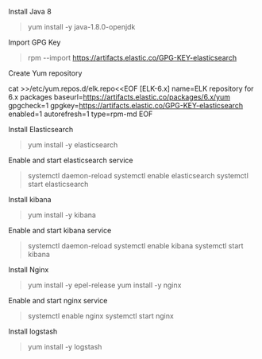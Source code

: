 Install Java 8 

> yum install -y java-1.8.0-openjdk

Import GPG Key 

> rpm --import https://artifacts.elastic.co/GPG-KEY-elasticsearch

Create Yum repository 

cat >>/etc/yum.repos.d/elk.repo<<EOF 
[ELK-6.x] 
name=ELK repository for 6.x packages 
baseurl=https://artifacts.elastic.co/packages/6.x/yum 
gpgcheck=1 
gpgkey=https://artifacts.elastic.co/GPG-KEY-elasticsearch 
enabled=1 
autorefresh=1 
type=rpm-md 
EOF


Install Elasticsearch 

> yum install -y elasticsearch

Enable and start elasticsearch service 

> systemctl daemon-reload 
> systemctl enable elasticsearch 
> systemctl start elasticsearch

Install kibana

> yum install -y kibana

Enable and start kibana service 

> systemctl daemon-reload 
> systemctl enable kibana 
> systemctl start kibana

Install Nginx 

> yum install -y epel-release 
> yum install -y nginx

Enable and start nginx service 

> systemctl enable nginx 
> systemctl start nginx

Install logstash 

> yum install -y logstash


